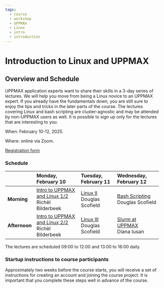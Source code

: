 ```yaml
---
tags:
  - course
  - workshop
  - UPPMAX
  - Linux
  - intro
  - introduction
---
```


# Introduction to Linux and UPPMAX

## Overview and Schedule

UPPMAX application experts want to share their skills in a 3-day series of lectures. We will help you move from being a Linux novice to an UPPMAX expert. If you already have the fundamentals down, you are still sure to enjoy the tips and tricks in the later parts of the course. The lectures covering Linux and bash scripting are cluster-agnostic and may be attended by non-UPPMAX users as well. It is possible to sign up only for the lectures that are interesting to you.

When: February 10-12, 2025.

Where: online via Zoom.

[Registration form](https://forms.gle/T4B2JkXqJq8V4pHw9)


### Schedule

|                | Monday, February 10          | Tuesday, February 11  | Wednesday, February 12  |
|:---------------|:-----------------------------|:----------------------|:------------------------|
| **Morning**    | [Intro to UPPMAX and Linux 1/2](https://uppmax.github.io/uppmax_intro_day_1/)<br />Richèl Bilderbeek    | [Linux II](https://www.uu.se/download/18.57591c9d18f3ec99a0521715/1715115920644/c_560271-l_1-k_uppmax-linux-ii.pptx.pdf)<br />Douglas Scofield              | [Bash Scripting](https://www.uu.se/download/18.57591c9d18f3ec99a052171f/1715115979757/c_560271-l_1-k_uppmax-bash-scripts.pptx.pdf)<br />Douglas Scofield          |
| **Afternoon**  | [Intro to UPPMAX and Linux 2/2](https://uppmax.github.io/uppmax_intro_day_1/)<br />Richèl Bilderbeek               | [Linux III](https://www.uu.se/download/18.57591c9d18f3ec99a0521716/1715115950709/c_560271-l_1-k_uppmax-linux-iii.pptx.pdf)<br />Douglas Scofield             | [Slurm at UPPMAX](https://www.uu.se/download/18.57591c9d18f3ec99a0521784/1715116006615/c_560271-l_1-k_uppmax-slurm-2024-01.pdf)<br />Diana Iusan         |

The lectures are scheduled 09:00 to 12:00 and 13:00 to 16:00 daily.

### Startup instructions to course participants

Approximately two weeks before the course starts, you will receive a set of instructions for creating an account and joining the course project. It is important that you complete these steps well in advance of the course.

